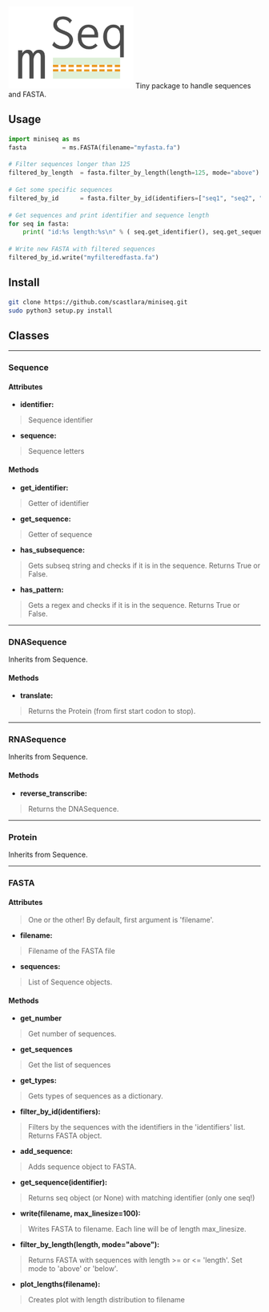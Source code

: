 <img width="250px" src="https://github.com/scastlara/miniseq/blob/master/miniseq/logo.png"/>
Tiny package to handle sequences and FASTA.

## Usage
```python
import miniseq as ms
fasta          = ms.FASTA(filename="myfasta.fa")

# Filter sequences longer than 125
filtered_by_length  = fasta.filter_by_length(length=125, mode="above")

# Get some specific sequences
filtered_by_id      = fasta.filter_by_id(identifiers=["seq1", "seq2", "seq56"])

# Get sequences and print identifier and sequence length
for seq in fasta:
    print( "id:%s length:%s\n" % ( seq.get_identifier(), seq.get_sequence() ) )

# Write new FASTA with filtered sequences
filtered_by_id.write("myfilteredfasta.fa")
```

## Install
```bash
git clone https://github.com/scastlara/miniseq.git
sudo python3 setup.py install
```

## Classes
---
### Sequence

#### Attributes

* **identifier:**
> Sequence identifier

* **sequence:**   
> Sequence letters


#### Methods

* **get_identifier:**
> Getter of identifier

* **get_sequence:**
> Getter of sequence

* **has_subsequence:**
> Gets subseq string and checks if it is in the sequence.
> Returns True or False.

* **has_pattern:**
> Gets a regex and checks if it is in the sequence.
> Returns True or False.

----
### DNASequence
Inherits from Sequence.

#### Methods

* **translate:**
>Returns the Protein (from first start codon to stop).

----
### RNASequence
Inherits from Sequence.

#### Methods

* **reverse_transcribe:**
> Returns the DNASequence.

-----
### Protein
Inherits from Sequence.

-----
### FASTA

#### Attributes
>  One or the other! By default, first argument is 'filename'.

* **filename:**
> Filename of the FASTA file

* **sequences:**
> List of Sequence objects.


#### Methods

* **get_number**      
> Get number of sequences.

* **get_sequences**
> Get the list of sequences

* **get_types:**       
> Gets types of sequences as a dictionary.

* **filter_by_id(identifiers):**
> Filters by the sequences with the identifiers in the 'identifiers' list.
> Returns FASTA object.

* **add_sequence:**    
> Adds sequence object to FASTA.

* **get_sequence(identifier):**
> Returns seq object (or None) with matching identifier (only one seq!)

* **write(filename, max_linesize=100):**
> Writes FASTA to filename. Each line will be of length max_linesize.

* **filter_by_length(length, mode="above"):**
> Returns FASTA with sequences with length >= or <= 'length'.
> Set mode to 'above' or 'below'.

* **plot_lengths(filename):**
> Creates plot with length distribution to filename
